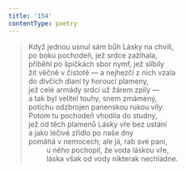 ```yaml
---
title: '154'
contentType: poetry
---
```


<section>

> Když jednou usnul sám bůh Lásky na chvíli,  
> po boku pochodeň, jež srdce zažíhala,  
> přiběhl po špičkách sbor nymf, jež slíbily  
> žít věčně v čistotě — a nejhezčí z nich vzala  
> do dívčích dlaní ty horoucí plameny,  
> jež celé armády srdcí už žárem zpily —  
> a tak byl velitel touhy, snem zmámený,  
> potichu odzbrojen panenskou rukou víly.  
> Potom tu pochodeň vhodila do studny,  
> jež od těch plamenů Lásky vře bez ustání  
> a jako léčivé zřídlo po naše dny  
> pomáhá v nemocech; ale já, rab své paní,  
>          u něho pochopil, že voda láskou vře,  
>          láska však od vody nikterak nechladne.

</section>
